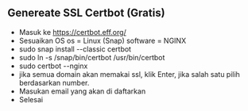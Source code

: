 ## Genereate SSL Certbot (Gratis)

- Masuk ke https://certbot.eff.org/
- Sesuaikan OS
  os = Linux (Snap)
  software = NGINX
- sudo snap install --classic certbot
- sudo ln -s /snap/bin/certbot /usr/bin/certbot
- sudo certbot --nginx
- jika semua domain akan memakai ssl, klik Enter, jika salah satu pilih berdasarkan number.
- Masukan email yang akan di daftarkan
- Selesai
